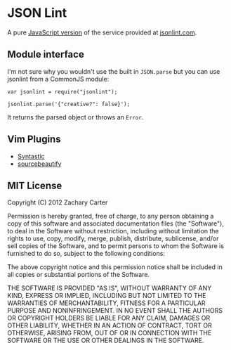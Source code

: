 JSON Lint
=========

A pure [JavaScript version](http://zaach.github.com/jsonlint/) of the service provided at [jsonlint.com](http://jsonlint.com).

## Module interface

I'm not sure why you wouldn't use the built in `JSON.parse` but you can use jsonlint from a CommonJS module:

    var jsonlint = require("jsonlint");

    jsonlint.parse('{"creative?": false}');

It returns the parsed object or throws an `Error`.

## Vim Plugins

* [Syntastic](http://www.vim.org/scripts/script.php?script_id=2736)
* [sourcebeautify](http://www.vim.org/scripts/script.php?script_id=4079)

## MIT License

Copyright (C) 2012 Zachary Carter

Permission is hereby granted, free of charge, to any person obtaining a copy of this software and associated documentation files (the "Software"), to deal in the Software without restriction, including without limitation the rights to use, copy, modify, merge, publish, distribute, sublicense, and/or sell copies of the Software, and to permit persons to whom the Software is furnished to do so, subject to the following conditions:

The above copyright notice and this permission notice shall be included in all copies or substantial portions of the Software.

THE SOFTWARE IS PROVIDED "AS IS", WITHOUT WARRANTY OF ANY KIND, EXPRESS OR IMPLIED, INCLUDING BUT NOT LIMITED TO THE WARRANTIES OF MERCHANTABILITY, FITNESS FOR A PARTICULAR PURPOSE AND NONINFRINGEMENT. IN NO EVENT SHALL THE AUTHORS OR COPYRIGHT HOLDERS BE LIABLE FOR ANY CLAIM, DAMAGES OR OTHER LIABILITY, WHETHER IN AN ACTION OF CONTRACT, TORT OR OTHERWISE, ARISING FROM, OUT OF OR IN CONNECTION WITH THE SOFTWARE OR THE USE OR OTHER DEALINGS IN THE SOFTWARE.

